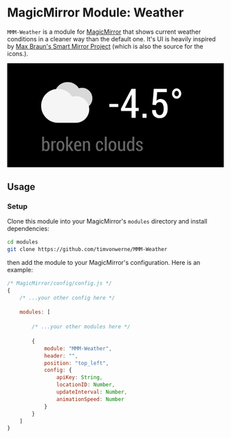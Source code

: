 # MagicMirror Module: Weather

`MMM-Weather` is a module for [MagicMirror](https://github.com/MichMich/MagicMirror) that shows current weather conditions in a cleaner way than the default one. It's UI is heavily inspired by [Max Braun's Smart Mirror Project](https://github.com/maxbbraun/mirror) (which is also the source for the icons.).

![Screenshot of the Weather module](./screenshot.png)

## Usage

### Setup

Clone this module into your MagicMirror's `modules` directory and install dependencies:

```sh
cd modules
git clone https://github.com/timvonwerne/MMM-Weather
```

then add the module to your MagicMirror's configuration. Here is an example:

```javascript
/* MagicMirror/config/config.js */
{
    /* ...your other config here */

    modules: [

        /* ...your other modules here */

        {
            module: "MMM-Weather",
            header: "",
            position: "top_left",
            config: {
                apiKey: String,
                locationID: Number,
                updateInterval: Number,
                animationSpeed: Number
            }
        }
    ]
}
```
